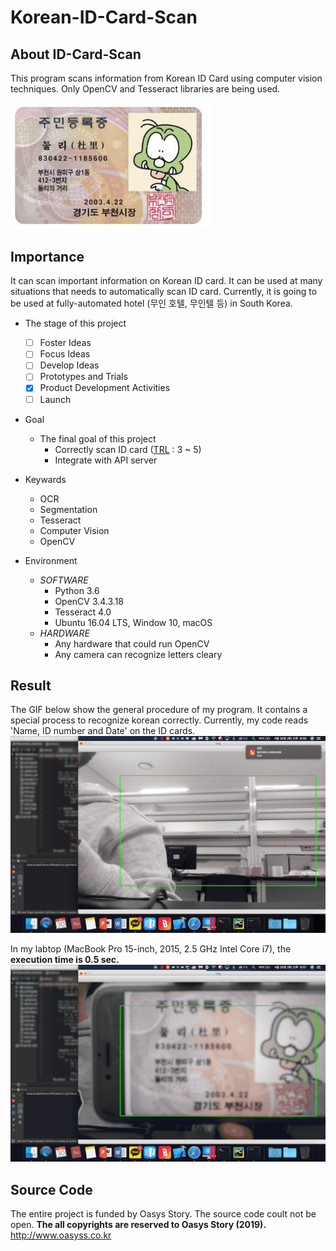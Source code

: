 Korean-ID-Card-Scan
===

## About ID-Card-Scan
This program scans information from Korean ID Card using computer vision techniques. Only OpenCV and Tesseract libraries are being used.

<img src="img/dooly.jpg" alt="drawing" width="320"/>

## Importance
It can scan important information on Korean ID card. It can be used at many situations that needs to automatically scan ID card. Currently, it is going to be used at fully-automated hotel (무인 호텔, 무인텔 등) in South Korea.
<br/>
 - The stage of this project <br/>
    - [ ] Foster Ideas
    - [ ] Focus Ideas
    - [ ] Develop Ideas
    - [ ] Prototypes and Trials
    - [X] Product Development Activities
    - [ ] Launch
    
 - Goal
    - The final goal of this project
        - Correctly scan ID card ([TRL](https://itec.etri.re.kr/itec/sub01/sub01_07.do) : 3 ~ 5)
        - Integrate with API server
        
 - Keywards
    - OCR
    - Segmentation
    - Tesseract
    - Computer Vision
    - OpenCV
  
- Environment
    - _SOFTWARE_
      - Python 3.6
      - OpenCV 3.4.3.18
      - Tesseract 4.0
      - Ubuntu 16.04 LTS, Window 10, macOS
    - _HARDWARE_
      - Any hardware that could run OpenCV
      - Any camera can recognize letters cleary

## Result
The GIF below show the general procedure of my program. It contains a special process to recognize korean correctly. Currently, my code reads 'Name, ID number and Date' on the ID cards.
<img src="gif/ID_Card_Scan_1.gif" alt="drawing" width="720"/>

In my labtop (MacBook Pro 15-inch, 2015, 2.5 GHz Intel Core i7), the __execution time is 0.5 sec.__
<img src="gif/ID_Card_Scan_2.gif" alt="drawing" width="720"/>

## Source Code
The entire project is funded by Oasys Story. The source code coult not be open.  __The all copyrights are reserved to Oasys Story (2019).__
<http://www.oasyss.co.kr>
